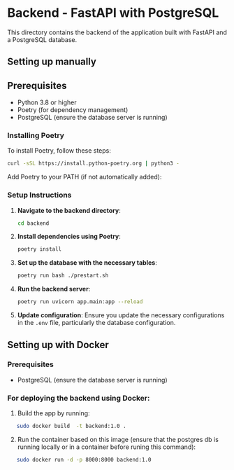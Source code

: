 # Backend - FastAPI with PostgreSQL

This directory contains the backend of the application built with FastAPI and a PostgreSQL database.

## Setting up manually
## Prerequisites

- Python 3.8 or higher
- Poetry (for dependency management)
- PostgreSQL (ensure the database server is running)

### Installing Poetry

To install Poetry, follow these steps:

```sh
curl -sSL https://install.python-poetry.org | python3 -
```

Add Poetry to your PATH (if not automatically added):

### Setup Instructions

1. **Navigate to the backend directory**:
    ```sh
    cd backend
    ```

2. **Install dependencies using Poetry**:
    ```sh
    poetry install
    ```

3. **Set up the database with the necessary tables**:
    ```sh
    poetry run bash ./prestart.sh
    ```

4. **Run the backend server**:
    ```sh
    poetry run uvicorn app.main:app --reload
    ```

5. **Update configuration**:
   Ensure you update the necessary configurations in the `.env` file, particularly the database configuration.

## Setting up with Docker
### Prerequisites 
- PostgreSQL (ensure the database server is running)

### For deploying the backend using Docker:  
1. Build the app by running:
```bash
   sudo docker build  -t backend:1.0 .
``` 
2. Run the container based on this image (ensure that the postgres db is running locally or in a container before runing this command):
```bash
   sudo docker run -d -p 8000:8000 backend:1.0
```